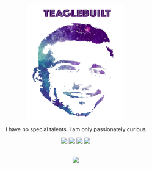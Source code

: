 <div align="center">
    <img src="./images/teaglebuilt.png" style="height:300px">
    <p class="intro">I have no special talents. I am only passionately curious</p>
</div>

<div align="center">
    <img src="https://img.shields.io/badge/linkedin-%230077B5.svg?style=for-the-badge&logo=linkedin&logoColor=white">
    <img src="https://img.shields.io/badge/teaglebuilt-%231DA1F2.svg?style=for-the-badge&logo=Twitter&logoColor=white">
    <img src="https://img.shields.io/badge/dev.to-0A0A0A?style=for-the-badge&logo=dev.to&logoColor=white">
    <img src="https://img.shields.io/badge/rss-F88900?style=for-the-badge&logo=rss&logoColor=white">
</div>
<br/>
<p align="center">
  <a href="https://skillicons.dev">
    <img src="https://skillicons.dev/icons?i=aws,kubernetes,docker,linux,python,golang,typescript,bash,git,nix,lua,webassembly,react,nest" />
  </a>
</p>

<!-- <div>
<br/>
    <h1 align="center">
       <img src="./images/showcase.png" height="60px"/> The Showcase
    </h2>
    <br/>
    <ul style="list-style:none; display:flex; align-items: center;">
        <li style="margin: 20px">
            <p>Built At Home</p>
        </li>
        <li style="margin: 20px">
            <p>Dotfiles</p>
        </li>
    </ul>
</div> -->